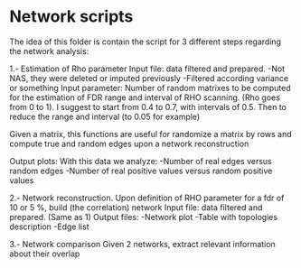 # Network scripts

The idea of this folder is contain the script for 3 different steps regarding the network analysis:

1.- Estimation of Rho parameter
Input file: data filtered and prepared. 
  -Not NAS, they were deleted or imputed previously
  -Filtered according variance or something
 Input parameter: 
 Number of random matrixes to be computed for the estimation of FDR
 range and interval of RHO scanning. (Rho goes from 0 to 1). 
 I suggest to start from 0.4 to 0.7, with intervals of 0.5. Then to reduce the range and interval (to 0.05 for example)
 
Given a matrix, this functions are useful for randomize a matrix by rows and compute true and random edges  upon a network reconstruction


Output plots:
With this data we analyze:
-Number of real edges versus random edges
-Number of real positive values versus random positive values
 

2.- Network reconstruction.
Upon definition of RHO parameter for a fdr of 10 or 5 %, build (the correlation) network 
Input file: data filtered and prepared. (Same as 1)
Output files: 
    -Network plot
    -Table with topologies description
    -Edge list


3.- Network comparison
Given 2 networks, extract relevant information about their overlap
